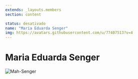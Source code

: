 ```yaml
---
extends: _layouts.members
section: content

status: desativado
name: "Maria Eduarda Senger"
img: https://avatars.githubusercontent.com/u/77407513?v=4
---
```


# Maria Eduarda Senger

 ![Mah-Senger]()
